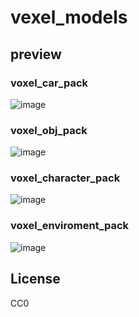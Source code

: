 # vexel_models
## preview
### voxel_car_pack
![image](https://user-images.githubusercontent.com/77091655/179734621-f150029c-368f-415a-a33f-5242027a8a13.png)
### voxel_obj_pack
![image](https://user-images.githubusercontent.com/77091655/179735031-f5c6dc65-f6f1-48ca-a58e-613f7db1a4ed.png)
### voxel_character_pack
![image](https://user-images.githubusercontent.com/77091655/179735132-4d2e845d-4635-42fc-801c-cd787d0cf106.png)
### voxel_enviroment_pack
![image](https://user-images.githubusercontent.com/77091655/179735213-c500a37a-eb3e-48d8-b891-27dc4158e2f6.png)
## License
CC0

